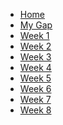 <ul>
  <li class="home"><a href="/design-artifacts-course/">Home</a></li>

  <li class="my-gap"><a href="/design-artifacts-course/gap/">My Gap</a></li>
  <li class="week-1"><a href="/design-artifacts-course/week/1/">Week 1</a></li>
  <li class="week-2"><a href="/design-artifacts-course/week/2/">Week 2</a></li>
  <li class="week-3"><a href="/design-artifacts-course/week/3/">Week 3</a></li>
  <li class="week-4"><a href="/design-artifacts-course/week/4/">Week 4</a></li>
  <li class="week-5"><a href="/design-artifacts-course/week/5/">Week 5</a></li>
  <li class="week-6"><a href="/design-artifacts-course/week/6/">Week 6</a></li>
  <li class="week-7"><a href="/design-artifacts-course/week/7/">Week 7</a></li>
  <li class="week-8"><a href="/design-artifacts-course/week/8/">Week 8</a></li>
</ul>